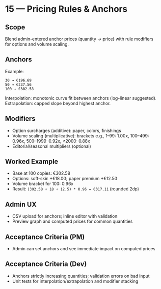 # 15 — Pricing Rules & Anchors

## Scope
Blend admin-entered anchor prices (quantity → price) with rule modifiers for options and volume scaling.

## Anchors
Example:
```
30 → €196.69
50 → €237.56
100 → €302.58
```
Interpolation: monotonic curve fit between anchors (log-linear suggested). Extrapolation: capped slope beyond highest anchor.

## Modifiers
- Option surcharges (additive): paper, colors, finishings
- Volume scaling (multiplicative): brackets e.g., 1–99: 1.00x, 100–499: 0.96x, 500–1999: 0.92x, ≥2000: 0.88x
- Editorial/seasonal multipliers (optional)

## Worked Example
- Base at 100 copies: €302.58
- Options: soft-skin +€18.00; paper premium +€12.50
- Volume bracket for 100: 0.96x
- Result: `(302.58 + 18 + 12.5) * 0.96 = €317.11` (rounded 2dp)

## Admin UX
- CSV upload for anchors; inline editor with validation
- Preview graph and computed prices for common quantities

## Acceptance Criteria (PM)
- Admin can set anchors and see immediate impact on computed prices

## Acceptance Criteria (Dev)
- Anchors strictly increasing quantities; validation errors on bad input
- Unit tests for interpolation/extrapolation and modifier stacking